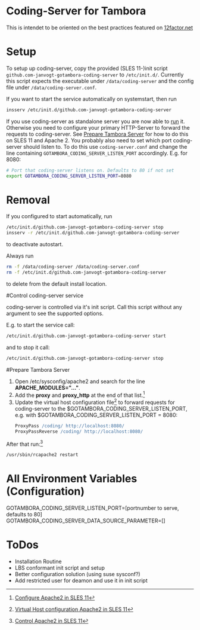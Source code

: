 Coding-Server for Tambora
=======================

This is intendet to be oriented on the best practices featured on [12factor.net](12factor.net)

# Setup

To setup up coding-server, copy the provided (SLES 11-)init script `github.com-janvogt-gotambora-coding-server` to `/etc/init.d/`. Currently this script expects the executable under `/data/coding-server` and the config file under `/data/coding-server.conf`.

If you want to start the service automatically on systemstart, then run
```sh
insserv /etc/init.d/github.com-janvogt-gotambora-coding-server
```

If you use coding-server as standalone server you are now able to [run](#coding-server-control) it. Otherwise you need to configure your primary HTTP-Server to forward the requests to coding-server. See [Prepare Tambora Server](#tambora-server-preparation) for how to do this on SLES 11 and Apache 2. You probably also need to set which port coding-server should listen to. To do this use `coding-server.conf` and change the line containing `GOTAMBORA_CODING_SERVER_LISTEN_PORT` accordingly. E.g. for 8080:
```sh
# Port that coding-server listens on. Defaults to 80 if not set
export GOTAMBORA_CODING_SERVER_LISTEN_PORT=8080
```

# Removal

If you configured to start automatically, run
```sh
/etc/init.d/github.com-janvogt-gotambora-coding-server stop
insserv -r /etc/init.d/github.com-janvogt-gotambora-coding-server
```
to deactivate autostart.

Always run
```sh
rm -f /data/coding-server /data/coding-server.conf
rm -f /etc/init.d/github.com-janvogt-gotambora-coding-server
```
to delete from the default install location.


#Control coding-server service <a name="coding-server-control"></a>

coding-server is controlled via it's init script. Call this script without any argument to see the supported options.

E.g. to start the service call:
```sh
/etc/init.d/github.com-janvogt-gotambora-coding-server start
```

and to stop it call:
```sh
/etc/init.d/github.com-janvogt-gotambora-coding-server stop
```

#Prepare Tambora Server <a name="tambora-server-preparation"></a>

1. Open /etc/sysconfig/apache2 and search for the line **APACHE_MODULES="..."**.
2. Add the **proxy** and **proxy_http** at the end of that list.[^sles_configure_apache]
3. Update the virtual host configuration file[^sles_vhost_apache] to forward requests for coding-server to the $GOTAMBORA_CODING_SERVER_LISTEN_PORT, e.g. with $GOTAMBORA_CODING_SERVER_LISTEN_PORT = 8080:
    ```apache
    ProxyPass /coding/ http://localhost:8080/
    ProxyPassReverse /coding/ http://localhost:8080/
    ```

After that run:[^sles_control_apache]

```sh
/usr/sbin/rcapache2 restart
```

[^sles_configure_apache]: [Configure Apache2 in SLES 11](https://www.suse.com/documentation/sles11/book_sle_admin/data/sec_apache2_configuration.html)
[^sles_control_apache]: [Control Apache2 in SLES 11](https://www.suse.com/documentation/sles11/book_sle_admin/data/sec_apache2_start_stop.html)
[^sles_vhost_apache]: [Virtual Host configuration Apache2 in SLES 11](https://www.suse.com/documentation/sles11/book_sle_admin/data/sec_apache2_configuration.html#sec_apache2_configuration_manually_vhost)

# All Environment Variables (Configuration)

GOTAMBORA_CODING_SERVER_LISTEN_PORT=[portnumber to serve, defaults to 80]
GOTAMBORA_CODING_SERVER_DATA_SOURCE_PARAMETER=[]

# ToDos

- Installation Routine
- LBS conformant init script and setup
- Better configuration solution (using suse sysconf?)
- Add restricted user for deamon and use it in init script